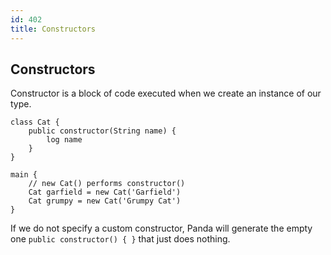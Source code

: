 ```yaml
---
id: 402
title: Constructors
---
```


## Constructors
Constructor is a block of code executed when we create an instance of our type.

```panda
class Cat {
    public constructor(String name) {
        log name
    }
}

main {
    // new Cat() performs constructor()
    Cat garfield = new Cat('Garfield')
    Cat grumpy = new Cat('Grumpy Cat')
}
```

If we do not specify a custom constructor, 
Panda will generate the empty one `public constructor() { }` that just does nothing.